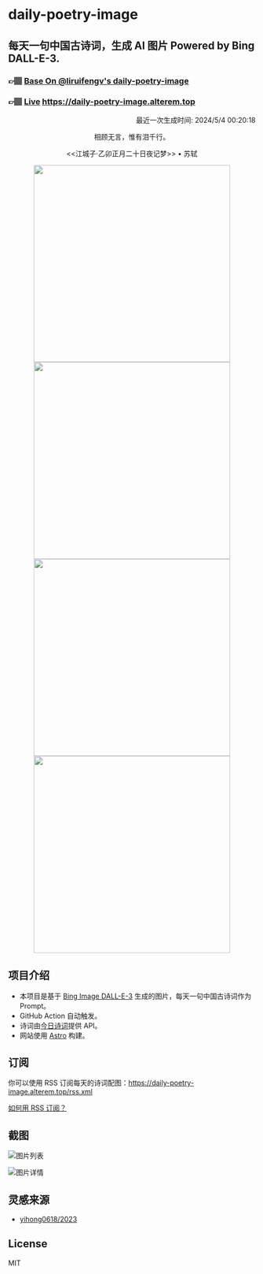 
# daily-poetry-image

## 每天一句中国古诗词，生成 AI 图片 Powered by Bing DALL-E-3.

### 👉🏽 [Base On @liruifengv's daily-poetry-image](https://github.com/liruifengv/daily-poetry-image)

### 👉🏽 [Live](https://daily-poetry-image.alterem.top/) https://daily-poetry-image.alterem.top

<p align="right">
  最近一次生成时间: 2024/5/4 00:20:18
</p>
<p align="center">
相顾无言，惟有泪千行。
</p>
<p align="center">
<<江城子·乙卯正月二十日夜记梦>> • 苏轼
</p>
<p align="center">
<img src="https://tse3.mm.bing.net/th/id/OIG1.uh0kn9RmuHTo4Nq2RZYb" height="400" width="400" />
<img src="https://tse4.mm.bing.net/th/id/OIG1._nDTfSMhDarmErv1UZY8" height="400" width="400" />
<img src="https://tse3.mm.bing.net/th/id/OIG1.0gr5aKS80y.yELoVePZp" height="400" width="400" />
<img src="https://tse1.mm.bing.net/th/id/OIG1.p_mlBFN4ThPw5g.c_4c0" height="400" width="400" />
</p>

## 项目介绍

-   本项目是基于 [Bing Image DALL-E-3](https://www.bing.com/images/create) 生成的图片，每天一句中国古诗词作为 Prompt。
-   GitHub Action 自动触发。
-   诗词由[今日诗词](https://www.jinrishici.com/)提供 API。
-   网站使用 [Astro](https://astro.build) 构建。

## 订阅

你可以使用 RSS 订阅每天的诗词配图：https://daily-poetry-image.alterem.top/rss.xml

[如何用 RSS 订阅？](https://zhuanlan.zhihu.com/p/55026716)

## 截图

![图片列表](./screenshots/Snipaste_2023-12-28_21-00-26.png)

![图片详情](./screenshots/Snipaste_2023-12-28_21-00-53.png)

## 灵感来源

-   [yihong0618/2023](https://github.com/yihong0618/2023)

## License

MIT
